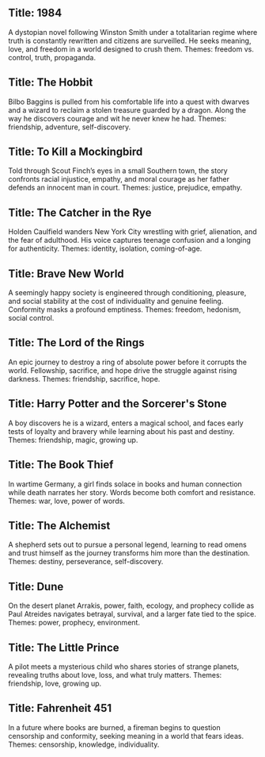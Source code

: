 ## Title: 1984
A dystopian novel following Winston Smith under a totalitarian regime where truth is constantly rewritten and citizens are surveilled. He seeks meaning, love, and freedom in a world designed to crush them.
Themes: freedom vs. control, truth, propaganda.

## Title: The Hobbit
Bilbo Baggins is pulled from his comfortable life into a quest with dwarves and a wizard to reclaim a stolen treasure guarded by a dragon. Along the way he discovers courage and wit he never knew he had.
Themes: friendship, adventure, self-discovery.

## Title: To Kill a Mockingbird
Told through Scout Finch’s eyes in a small Southern town, the story confronts racial injustice, empathy, and moral courage as her father defends an innocent man in court.
Themes: justice, prejudice, empathy.

## Title: The Catcher in the Rye
Holden Caulfield wanders New York City wrestling with grief, alienation, and the fear of adulthood. His voice captures teenage confusion and a longing for authenticity.
Themes: identity, isolation, coming-of-age.

## Title: Brave New World
A seemingly happy society is engineered through conditioning, pleasure, and social stability at the cost of individuality and genuine feeling. Conformity masks a profound emptiness.
Themes: freedom, hedonism, social control.

## Title: The Lord of the Rings
An epic journey to destroy a ring of absolute power before it corrupts the world. Fellowship, sacrifice, and hope drive the struggle against rising darkness.
Themes: friendship, sacrifice, hope.

## Title: Harry Potter and the Sorcerer's Stone
A boy discovers he is a wizard, enters a magical school, and faces early tests of loyalty and bravery while learning about his past and destiny.
Themes: friendship, magic, growing up.

## Title: The Book Thief
In wartime Germany, a girl finds solace in books and human connection while death narrates her story. Words become both comfort and resistance.
Themes: war, love, power of words.

## Title: The Alchemist
A shepherd sets out to pursue a personal legend, learning to read omens and trust himself as the journey transforms him more than the destination.
Themes: destiny, perseverance, self-discovery.

## Title: Dune
On the desert planet Arrakis, power, faith, ecology, and prophecy collide as Paul Atreides navigates betrayal, survival, and a larger fate tied to the spice.
Themes: power, prophecy, environment.

## Title: The Little Prince
A pilot meets a mysterious child who shares stories of strange planets, revealing truths about love, loss, and what truly matters.
Themes: friendship, love, growing up.

## Title: Fahrenheit 451
In a future where books are burned, a fireman begins to question censorship and conformity, seeking meaning in a world that fears ideas.
Themes: censorship, knowledge, individuality.
